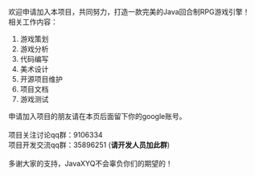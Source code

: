 欢迎申请加入本项目，共同努力，打造一款完美的Java回合制RPG游戏引擎！<br>
相关工作内容：<br>
<ol><li>游戏策划<br>
</li><li>游戏分析<br>
</li><li>代码编写<br>
</li><li>美术设计<br>
</li><li>开源项目维护<br>
</li><li>项目文档<br>
</li><li>游戏测试</li></ol>

申请加入项目的朋友请在本页后面留下你的google账号。<br>
<br>
项目关注讨论qq群：9106334 <br>
项目开发交流qq群：35896251 (<b>请开发人员加此群</b>)<br>
<br>
多谢大家的支持，JavaXYQ不会辜负你们的期望的！
